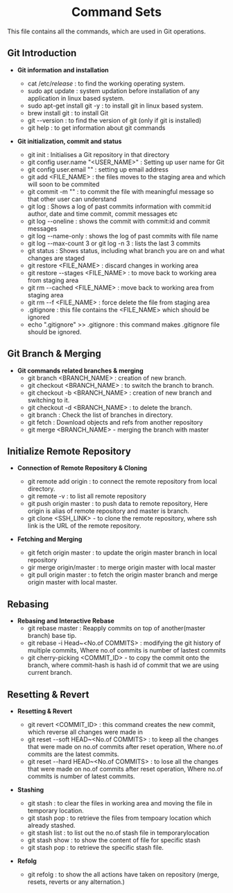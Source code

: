 <h1 align="center"> Command Sets </h1>

This file contains all the commands, which are used in Git operations.

## Git Introduction

+ **Git information and installation** 
	* cat /etc/*release* : to find the working operating system.
	* sudo apt update : system updation before installation of any application in linux based system.
	* sudo apt-get install git -y : to install git in linux based system.
	* brew install git : to install Git
	* git --version : to find the version of git (only if git is installed)
	* git help : to get information about git commands
	
+ **Git initialization, commit and status** 
	* git init : Initialises a Git repository in that directory
	* git config user.name "<USER_NAME>" : Setting up user name for Git 
	* git config user.email "<EMAIL ADDRESS>" : setting up email address 
	* git add <FILE_NAME> : the files moves to the staging area and which will soon to be commited
	* git commit -m "<MESSAGE>" : to commit the file with meaningful message so that other user can understand 
	* git log : Shows a log of past commits information with commit:id author, date and time commit, commit messages etc 
	* git log --oneline : shows the commit with commit:id and commit messages
	* git log --name-only :  shows the log  of past commits with file name 
	* git log --max-count 3 or git log -n 3 : lists the last 3 commits 
	* git status : Shows status, including what branch you are on and what changes are staged 
	* git restore <FILE_NAME> : discard changes in working area
	* git restore --stages <FILE_NAME> : to move back to working area from staging area 
	* git rm --cached <FILE_NAME> :  move back to working area from staging area 
	* git rm --f <FILE_NAME> : force delete the file from staging area 
	* .gitignore  : this file contains the <FILE_NAME> which should be ignored
	* echo ".gitignore" >> .gitignore : this command makes .gitignore file should be ignored.

## Git Branch & Merging

+ **Git commands related branches & merging**
	* git branch <BRANCH_NAME> : creation of new branch.
	* git checkout <BRANCH_NAME> : to switch the branch to branch.
	* git checkout -b <BRANCH_NAME> : creation of new branch and switching to it.
	* git checkout -d <BRANCH_NAME> : to delete the branch.
	* git branch : Check the list of branches in directory.
	* git fetch : Download objects and refs from another repository
	* git merge <BRANCH_NAME> - merging the branch with master

## Initialize Remote Repository 

+ **Connection of Remote Repository & Cloning**
	* git remote add origin <URL> : to connect the remote repository from local directory.
	* git remote -v : to list all remote repository
	* git push origin master : to push data to remote repository, Here origin is alias of remote repository and master is branch.
	* git clone <SSH_LINK> - to clone the remote repository, where ssh link is the URL of the remote repository.

+ **Fetching and Merging**
	* git fetch origin master : to update the origin master branch in local repository
	* gir merge origin/master : to merge origin master with local master
	* git pull origin master : to fetch the origin master branch and merge origin master with local master.

## Rebasing

+ **Rebasing and Interactive Rebase**
	* git rebase master :  Reapply commits on top of another(master branch) base tip.
	* git rebase -i Head~<No.of COMMITS> : modifying the git history of multiple commits, Where no.of commits is number of lastest commits
	* git cherry-picking <COMMIT_ID> - to copy the commit onto the branch, where commit-hash is hash id of commit that we are using current branch.

## Resetting & Revert

+ **Resetting & Revert**
	* git revert <COMMIT_ID> : this command creates the new commit, which reverse all changes were made in <COMMIT ID>
	* git reset --soft HEAD~<No.of COMMITS> : to keep all the changes that were made on no.of commits after reset operation, Where no.of commits are the latest commits.
	* git reset --hard HEAD~<No.of COMMITS> : to lose all the changes that were made on no.of commits after reset operation, Where no.of commits is number of latest commits.

+ **Stashing** 
	* git stash : to clear the files in working area and moving the file in temporary location.
	* git stash pop : to retrieve the files from tempoary location which already stashed.
	* git stash list : to list out the no.of stash file in temporarylocation
	* git stash show <STASH No.> : to show the content of file for specific stash
	* git stash pop <STASH No.> : to retrieve the specific stash file.

+ **Refolg**
	* git refolg : to show the all actions have taken on repository (merge, resets, reverts or any alternation.)

